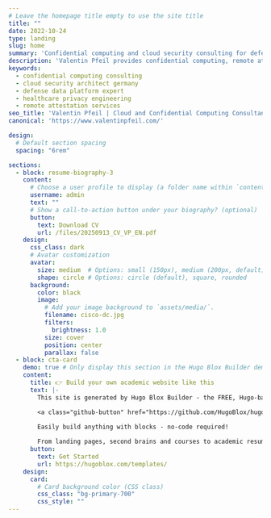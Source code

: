 ```yaml
---
# Leave the homepage title empty to use the site title
title: ""
date: 2022-10-24
type: landing
slug: home
summary: 'Confidential computing and cloud security consulting for defense, healthcare and research programs led by Valentin Pfeil.'
description: 'Valentin Pfeil provides confidential computing, remote attestation and secure cloud architecture consulting for defense, healthcare and research organizations in Germany and across Europe.'
keywords:
  - confidential computing consulting
  - cloud security architect germany
  - defense data platform expert
  - healthcare privacy engineering
  - remote attestation services
seo_title: 'Valentin Pfeil | Cloud and Confidential Computing Consultant'
canonical: 'https://www.valentinpfeil.com/'

design:
  # Default section spacing
  spacing: "6rem"

sections:
  - block: resume-biography-3
    content:
      # Choose a user profile to display (a folder name within `content/authors/`)
      username: admin
      text: ""
      # Show a call-to-action button under your biography? (optional)
      button:
        text: Download CV
        url: /files/20250913_CV_VP_EN.pdf
    design:
      css_class: dark
      # Avatar customization
      avatar:
        size: medium  # Options: small (150px), medium (200px, default), large (320px), xl (400px), xxl (500px)
        shape: circle # Options: circle (default), square, rounded
      background:
        color: black
        image:
          # Add your image background to `assets/media/`.
          filename: cisco-dc.jpg
          filters:
            brightness: 1.0
          size: cover
          position: center
          parallax: false
  - block: cta-card
    demo: true # Only display this section in the Hugo Blox Builder demo site
    content:
      title: 👉 Build your own academic website like this
      text: |-
        This site is generated by Hugo Blox Builder - the FREE, Hugo-based open source website builder trusted by 250,000+ academics like you.

        <a class="github-button" href="https://github.com/HugoBlox/hugo-blox-builder" data-color-scheme="no-preference: light; light: light; dark: dark;" data-icon="octicon-star" data-size="large" data-show-count="true" aria-label="Star HugoBlox/hugo-blox-builder on GitHub">Star</a>

        Easily build anything with blocks - no-code required!
        
        From landing pages, second brains and courses to academic resumés, conferences and tech blogs.
      button:
        text: Get Started
        url: https://hugoblox.com/templates/
    design:
      card:
        # Card background color (CSS class)
        css_class: "bg-primary-700"
        css_style: ""
---
```

